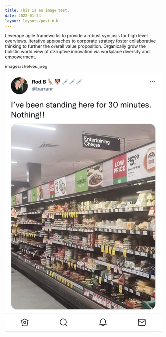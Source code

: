 ```yaml
---
title: This is an image test.
date: 2022-01-24
layout: layouts/post.njk
---
```

Leverage agile frameworks to provide a robust synopsis for high level overviews. Iterative approaches to corporate strategy foster collaborative thinking to further the overall value proposition. Organically grow the holistic world view of disruptive innovation via workplace diversity and empowerment.


images/shelves.jpeg

![The San Juan Mountains are beautiful!](/img/shelves.jpeg
 "San Juan Mountains")